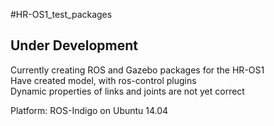#HR-OS1_test_packages

## Under Development

Currently creating ROS and Gazebo packages for the HR-OS1  
Have created model, with ros-control plugins  
Dynamic properties of links and joints are not yet correct  
  
Platform: ROS-Indigo on Ubuntu 14.04  

